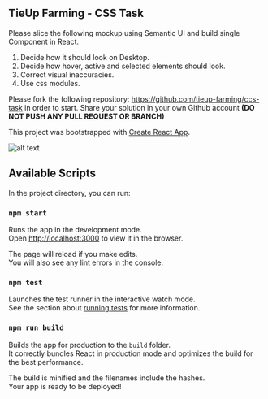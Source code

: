 ## TieUp Farming - CSS Task
Please slice the following mockup using Semantic UI and build single Component in React.<br/>
1. Decide how it should look on Desktop.<br/>
2. Decide how hover, active and selected elements should look.<br/>
3. Correct visual inaccuracies.
4. Use css modules.<br/>

Please fork the following repository: https://github.com/tieup-farming/ccs-task in order to start.
Share your solution in your own Github account <b>(DO NOT PUSH ANY PULL REQUEST OR BRANCH)</b>


This project was bootstrapped with [Create React App](https://github.com/facebook/create-react-app).


![alt text](https://github.com/tieup-farming/ccs-task/blob/master/mock.png)

## Available Scripts

In the project directory, you can run:

### `npm start`

Runs the app in the development mode.<br>
Open [http://localhost:3000](http://localhost:3000) to view it in the browser.

The page will reload if you make edits.<br>
You will also see any lint errors in the console.

### `npm test`

Launches the test runner in the interactive watch mode.<br>
See the section about [running tests](https://facebook.github.io/create-react-app/docs/running-tests) for more information.

### `npm run build`

Builds the app for production to the `build` folder.<br>
It correctly bundles React in production mode and optimizes the build for the best performance.

The build is minified and the filenames include the hashes.<br>
Your app is ready to be deployed!

